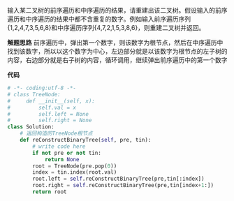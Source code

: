 输入某二叉树的前序遍历和中序遍历的结果，请重建出该二叉树。假设输入的前序遍历和中序遍历的结果中都不含重复的数字。例如输入前序遍历序列{1,2,4,7,3,5,6,8}和中序遍历序列{4,7,2,1,5,3,8,6}，则重建二叉树并返回。


**解题思路**
前序遍历中，弹出第一个数字，则该数字为根节点，然后在中序遍历中找到该数字，所以以这个数字为中心，左边部分就是以该数字为根节点的左子树的内容，右边部分就是右子树的内容，循环调用，继续弹出前序遍历中的第一个数字

**代码**
```python
# -*- coding:utf-8 -*-
# class TreeNode:
#     def __init__(self, x):
#         self.val = x
#         self.left = None
#         self.right = None
class Solution:
    # 返回构造的TreeNode根节点
    def reConstructBinaryTree(self, pre, tin):
        # write code here
        if not pre or not tin:
            return None
        root = TreeNode(pre.pop(0))
        index = tin.index(root.val)
        root.left = self.reConstructBinaryTree(pre,tin[:index])
        root.right = self.reConstructBinaryTree(pre,tin[index+1:])
        return root
```

